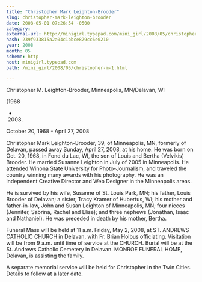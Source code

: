 ```yaml
---
title: "Christopher Mark Leighton-Brooder"
slug: christopher-mark-leighton-brooder
date: 2008-05-01 07:26:54 -0500
category: 
external-url: http://minigirl.typepad.com/mini_girl/2008/05/christopher-m-1.html
hash: 239f933815a2a04c1bbce879cc6e0210
year: 2008
month: 05
scheme: http
host: minigirl.typepad.com
path: /mini_girl/2008/05/christopher-m-1.html

---
```





Christopher M. Leighton-Brooder, Minneapolis, MN/Delavan, WI 

(1968 

- 2008)







October 20, 1968 - April 27, 2008


Christopher Mark Leighton-Brooder, 39,
of Minneapolis, MN, formerly of Delavan, passed away Sunday, April 27,
2008, at his home. He was born on Oct. 20, 1968, in Fond du Lac, WI,
the son of Louis and Bertha (Velvikis) Brooder. He married Susanne
Leighton in July of 2005 in Minneapolis. He attended Winona State
University for Photo-Journalism, and traveled the country winning
many awards with his photography. He was an independent Creative Director and Web Designer in
the Minneapolis areas.


He is survived by his wife, Susanne of St.
Louis Park, MN; his father, Louis Brooder of Delavan; a sister, Tracy
Kramer of Hubertus, WI; his mother and father-in-law, John and Susan
Leighton of Minneapolis, MN; four nieces (Jennifer, Sabrina, Rachel and Elise); and three
nephews (Jonathan, Isaac and Nathaniel). He was preceded in death by his
mother, Bertha.


Funeral Mass will be held at 11 a.m. Friday, May 2,
2008, at ST. ANDREWS CATHOLIC CHURCH in Delavan, with Fr. Brian Holbus
officiating. Visitation will be from 9 a.m. until time of service at
the CHURCH. Burial will be at the St. Andrews Catholic Cemetery in
Delavan. MONROE FUNERAL HOME, Delavan, is assisting the family.


A separate memorial service will be held for Christopher in the Twin Cities. Details to follow at a later date.


